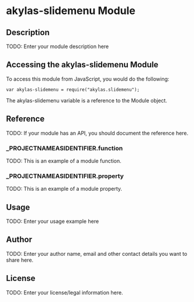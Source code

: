 # akylas-slidemenu Module

## Description

TODO: Enter your module description here

## Accessing the akylas-slidemenu Module

To access this module from JavaScript, you would do the following:

	var akylas-slidemenu = require("akylas.slidemenu");

The akylas-slidemenu variable is a reference to the Module object.	

## Reference

TODO: If your module has an API, you should document
the reference here.

### ___PROJECTNAMEASIDENTIFIER__.function

TODO: This is an example of a module function.

### ___PROJECTNAMEASIDENTIFIER__.property

TODO: This is an example of a module property.

## Usage

TODO: Enter your usage example here

## Author

TODO: Enter your author name, email and other contact
details you want to share here. 

## License

TODO: Enter your license/legal information here.
